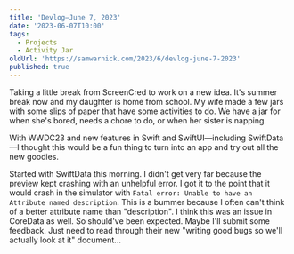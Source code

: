 ```yaml
---
title: 'Devlog—June 7, 2023'
date: '2023-06-07T10:00'
tags:
  - Projects
  - Activity Jar
oldUrl: 'https://samwarnick.com/2023/6/devlog-june-7-2023'
published: true
---
```


Taking a little break from ScreenCred to work on a new idea. It's summer break now and my daughter is home from school. My wife made a few jars with some slips of paper that have some activities to do. We have a jar for when she's bored, needs a chore to do, or when her sister is napping.

With WWDC23 and new features in Swift and SwiftUI—including SwiftData—I thought this would be a fun thing to turn into an app and try out all the new goodies.

Started with SwiftData this morning. I didn't get very far because the preview kept crashing with an unhelpful error. I got it to the point that it would crash in the simulator with `Fatal error: Unable to have an Attribute named description`. This is a bummer because I often can't think of a better attribute name than "description". I think this was an issue in CoreData as well. So should've been expected. Maybe I'll submit some feedback. Just need to read through their new "writing good bugs so we'll actually look at it" document...
